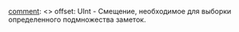 [comment]: <> (Class Comment:)
[comment]: <> (Пропущены поля:)
[comment]: <> (owner_id - Идентификатор владельца заметки.)
[comment]: <> (guid string - Уникальный идентификатор, предназначенный для предотвращения повторной отправки одинакового комментария.)
[comment]: <> offset: UInt - Смещение, необходимое для выборки определенного подмножества заметок.



